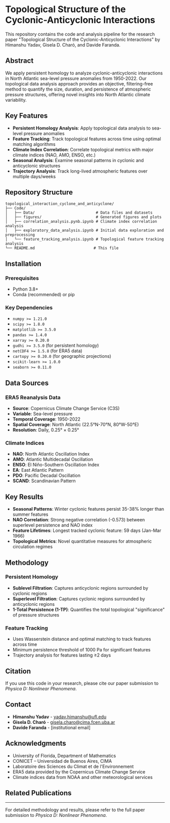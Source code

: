 
# Topological Structure of the Cyclonic-Anticyclonic Interactions

This repository contains the code and analysis pipeline for the research paper "Topological Structure of the Cyclonic-Anticyclonic Interactions" by Himanshu Yadav, Gisela D. Charó, and Davide Faranda.

## Abstract

We apply persistent homology to analyze cyclonic-anticyclonic interactions in North Atlantic sea-level pressure anomalies from 1950-2022. Our topological data analysis approach provides an objective, filtering-free method to quantify the size, duration, and persistence of atmospheric pressure structures, offering novel insights into North Atlantic climate variability.

## Key Features

- **Persistent Homology Analysis**: Apply topological data analysis to sea-level pressure anomalies
- **Feature Tracking**: Track topological features across time using optimal matching algorithms
- **Climate Index Correlation**: Correlate topological metrics with major climate indices (NAO, AMO, ENSO, etc.)
- **Seasonal Analysis**: Examine seasonal patterns in cyclonic and anticyclonic structures
- **Trajectory Analysis**: Track long-lived atmospheric features over multiple days/weeks

## Repository Structure

```
topological_interaction_cyclone_and_anticyclone/
├── Code/
│   ├── Data/                           # Data files and datasets
│   ├── figures/                        # Generated figures and plots
│   ├── correlation_analysis.pynb.ipynb # Climate index correlation analysis
│   ├── exploratory_data_analysis.ipynb # Initial data exploration and preprocessing
│   └── feature_tracking_analysis.ipynb # Topological feature tracking analysis
└── README.md                          # This file
```

## Installation

### Prerequisites

- Python 3.8+
- Conda (recommended) or pip

### Key Dependencies

- `numpy >= 1.21.0`
- `scipy >= 1.8.0`
- `matplotlib >= 3.5.0`
- `pandas >= 1.4.0`
- `xarray >= 0.20.0`
- `gudhi >= 3.5.0` (for persistent homology)
- `netCDF4 >= 1.5.8` (for ERA5 data)
- `cartopy >= 0.20.0` (for geographic projections)
- `scikit-learn >= 1.0.0`
- `seaborn >= 0.11.0`

## Data Sources

### ERA5 Reanalysis Data
- **Source**: Copernicus Climate Change Service (C3S)
- **Variable**: Sea-level pressure
- **Temporal Coverage**: 1950-2022
- **Spatial Coverage**: North Atlantic (22.5°N-70°N, 80°W-50°E)
- **Resolution**: Daily, 0.25° × 0.25°

### Climate Indices
- **NAO**: North Atlantic Oscillation Index
- **AMO**: Atlantic Multidecadal Oscillation
- **ENSO**: El Niño-Southern Oscillation Index
- **EA**: East Atlantic Pattern
- **PDO**: Pacific Decadal Oscillation
- **SCAND**: Scandinavian Pattern

## Key Results

- **Seasonal Patterns**: Winter cyclonic features persist 35-38% longer than summer features
- **NAO Correlation**: Strong negative correlation (-0.573) between superlevel persistence and NAO index
- **Feature Lifetimes**: Longest tracked cyclonic feature: 59 days (Jan-Mar 1966)
- **Topological Metrics**: Novel quantitative measures for atmospheric circulation regimes

## Methodology

### Persistent Homology
- **Sublevel Filtration**: Captures anticyclonic regions surrounded by cyclonic regions
- **Superlevel Filtration**: Captures cyclonic regions surrounded by anticyclonic regions
- **1-Total Persistence (1-TP)**: Quantifies the total topological "significance" of pressure structures

### Feature Tracking
- Uses Wasserstein distance and optimal matching to track features across time
- Minimum persistence threshold of 1000 Pa for significant features
- Trajectory analysis for features lasting ≥2 days

## Citation

If you use this code in your research, please cite our paper submission to *Physica D: Nonlinear Phenomena*.

## Contact

- **Himanshu Yadav** - yadav.himanshu@ufl.edu
- **Gisela D. Charó** - gisela.charo@cima.fcen.uba.ar
- **Davide Faranda** - [institutional email]

## Acknowledgments

- University of Florida, Department of Mathematics
- CONICET – Universidad de Buenos Aires, CIMA
- Laboratoire des Sciences du Climat et de l'Environnement
- ERA5 data provided by the Copernicus Climate Change Service
- Climate indices data from NOAA and other meteorological services

## Related Publications
---

For detailed methodology and results, please refer to the full paper submission to *Physica D: Nonlinear Phenomena*.
